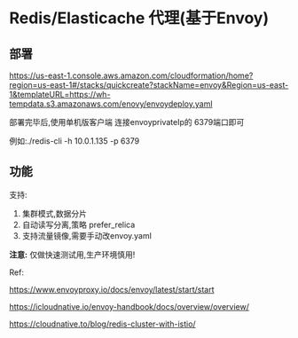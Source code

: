 # Redis/Elasticache 代理(基于Envoy)

## 部署
https://us-east-1.console.aws.amazon.com/cloudformation/home?region=us-east-1#/stacks/quickcreate?stackName=envoy&Region=us-east-1&templateURL=https://wh-tempdata.s3.amazonaws.com/enovy/envoydeploy.yaml

部署完毕后,使用单机版客户端 连接envoyprivateIp的 6379端口即可

例如:./redis-cli -h 10.0.1.135 -p 6379

## 功能

支持:
1. 集群模式,数据分片
2. 自动读写分离,策略 prefer_relica
3. 支持流量镜像,需要手动改envoy.yaml

**注意:**
仅做快速测试用,生产环境慎用!

Ref:

https://www.envoyproxy.io/docs/envoy/latest/start/start

https://icloudnative.io/envoy-handbook/docs/overview/overview/

https://cloudnative.to/blog/redis-cluster-with-istio/